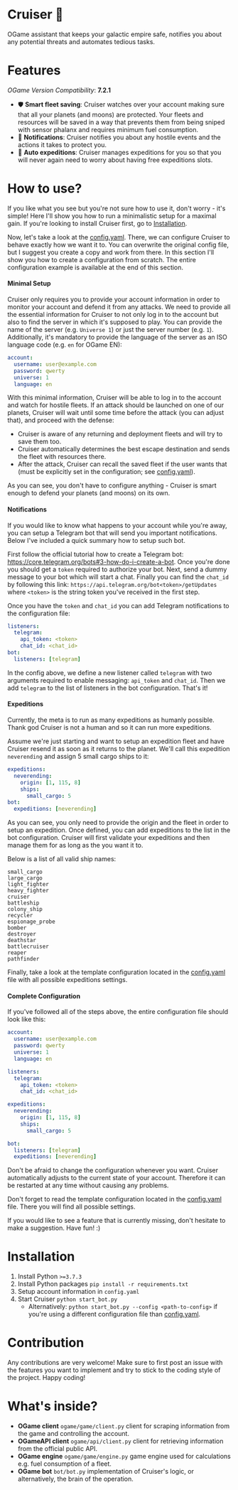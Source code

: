 # Cruiser 🚀
OGame assistant that keeps your galactic empire safe, notifies you about any potential threats and automates tedious tasks.

# Features
*OGame Version Compatibility*: **7.2.1**

* 🛡️ **Smart fleet saving**: Cruiser watches over your account making sure that all your planets (and moons) are protected. Your fleets and resources will be saved in a way that prevents them from being sniped with sensor phalanx and requires minimum fuel consumption.
* 🔔 **Notifications**: Cruiser notifies you about any hostile events and the actions it takes to protect you.
* 🌌 **Auto expeditions**: Cruiser manages expeditions for you so that you will never again need to worry about having free expeditions slots.

# How to use?

If you like what you see but you're not sure how to use it, don't worry - it's simple! Here I'll show you how to run a minimalistic setup for a maximal gain. If you're looking to install Cruiser first, go to [Installation](#installation). 

Now, let's take a look at the [config.yaml](config.yaml). There, we can configure Cruiser to behave exactly how we want it to. You can overwrite the original config file, but I suggest you create a copy and work from there. In this section I'll show you how to create a configuration from scratch. The entire configuration example is available at the end of this section.

#### Minimal Setup

Cruiser only requires you to provide your account information in order to monitor your account and defend it from any attacks. We need to provide all the essential information for Cruiser to not only log in to the account but also to find the server in which it's supposed to play. You can provide the name of the server (e.g. `Universe 1`) or just the server number (e.g. `1`). Additionally, it's mandatory to provide the language of the server as an ISO language code (e.g. `en` for OGame EN):

```yaml
account:
  username: user@example.com
  password: qwerty
  universe: 1
  language: en
```

With this minimal information, Cruiser will be able to log in to the account and watch for hostile fleets. If an attack should be launched on one of our planets, Cruiser will wait until some time before the attack (you can adjust that), and proceed with the defense: 
 
* Cruiser is aware of any returning and deployment fleets and will try to save them too.
* Cruiser automatically determines the best escape destination and sends the fleet with resources there.
* After the attack, Cruiser can recall the saved fleet if the user wants that (must be explicitly set in the configuration; see [config.yaml](config.yaml)).

As you can see, you don't have to configure anything - Cruiser is smart enough to defend your planets (and moons) on its own.

#### Notifications

If you would like to know what happens to your account while you're away, you can setup a Telegram bot that will send you important notifications. Below I've included a quick summary how to setup such bot.

First follow the official tutorial how to create a Telegram bot: https://core.telegram.org/bots#3-how-do-i-create-a-bot. Once you're done you should get a `token` required to authorize your bot. Next, send a dummy message to your bot which will start a chat. Finally you can find the `chat_id` by following this link: `https://api.telegram.org/bot<token>/getUpdates` where `<token>` is the string token you've received in the first step.

Once you have the `token` and `chat_id` you can add Telegram notifications to the configuration file:

```yaml
listeners:
  telegram:
    api_token: <token>
    chat_id: <chat_id>
bot:
  listeners: [telegram]
```

In the config above, we define a new listener called `telegram` with two arguments required to enable messaging: `api_token` and `chat_id`. Then we add `telegram` to the list of listeners in the bot configuration. That's it! 

#### Expeditions

Currently, the meta is to run as many expeditions as humanly possible. Thank god Cruiser is not a human and so it can run more expeditions. 

Assume we're just starting and want to setup an expedition fleet and have Cruiser resend it as soon as it returns to the planet. We'll call this expedition `neverending` and assign 5 small cargo ships to it:

```yaml
expeditions:
  neverending:
    origin: [1, 115, 8]
    ships:
      small_cargo: 5
bot:
  expeditions: [neverending]
```

As you can see, you only need to provide the origin and the fleet in order to setup an expedition. Once defined, you can add expeditions to the list in the bot configuration. Cruiser will first validate your expeditions and then manage them for as long as the you want it to. 

Below is a list of all valid ship names:

```
small_cargo
large_cargo
light_fighter
heavy_fighter
cruiser
battleship
colony_ship
recycler
espionage_probe
bomber
destroyer
deathstar
battlecruiser
reaper
pathfinder
```

Finally, take a look at the template configuration located in the [config.yaml](config.yaml) file with all possible expeditions settings.


#### Complete Configuration

If you've followed all of the steps above, the entire configuration file should look like this:

```yaml
account:
  username: user@example.com
  password: qwerty
  universe: 1
  language: en

listeners:
  telegram:
    api_token: <token>
    chat_id: <chat_id>

expeditions:
  neverending:
    origin: [1, 115, 8]
    ships:
      small_cargo: 5

bot:
  listeners: [telegram]
  expeditions: [neverending]
```

Don't be afraid to change the configuration whenever you want. Cruiser automatically adjusts to the current state of your account. Therefore it can be restarted at any time without causing any problems. 

Don't forget to read the template configuration located in the [config.yaml](config.yaml) file. There you will find all possible settings.

If you would like to see a feature that is currently missing, don't hesitate to make a suggestion. Have fun! :)

# Installation
1. Install Python `>=3.7.3`
2. Install Python packages `pip install -r requirements.txt`
3. Setup account information in `config.yaml`
4. Start Cruiser `python start_bot.py`
    * Alternatively: `python start_bot.py --config <path-to-config>` if you're using a different configuration file than [config.yaml](config.yaml).

# Contribution
Any contributions are very welcome! Make sure to first post an issue with the features you want to implement and try to stick to the coding style of the project. Happy coding!

# What's inside?
* **OGame client** `ogame/game/client.py` client for scraping information from the game and controlling the account.
* **OGameAPI client** `ogame/api/client.py` client for retrieving information from the official public API.
* **OGame engine** `ogame/game/engine.py` game engine used for calculations e.g. fuel consumption of a fleet.
* **OGame bot** `bot/bot.py` implementation of Cruiser's logic, or alternatively, the brain of the operation.
